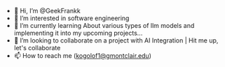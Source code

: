 - 👋 Hi, I’m @GeekFrankk
- 👀 I’m interested in software engineering
- 🌱 I’m currently learning About various types of llm models and implementing it into my upcoming projects...
- 💞️ I’m looking to collaborate on a project with AI Integration | Hit me up, let's collaborate
- 📫 How to reach me (kogolof1@gmontclair.edu)
